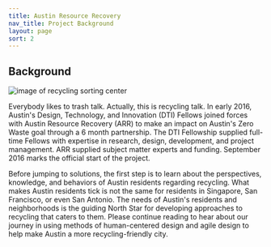 ```yaml
---
title: Austin Resource Recovery
nav_title: Project Background
layout: page
sort: 2
---
```


## Background

![image of recycling sorting center](https://github.com/cityofaustin/dti-resource-recovery/blob/master/images/Recycling%20Center%20Web-7.jpg?raw=true)

Everybody likes to trash talk. Actually, this is recycling talk. In early 2016, Austin's Design, Technology, and Innovation (DTI) Fellows joined forces with Austin Resource Recovery (ARR) to make an impact on Austin's Zero Waste goal through a 6 month partnership. The DTI Fellowship supplied full-time Fellows with expertise in research, design, development, and project management. ARR supplied subject matter experts and funding. September 2016 marks the official start of the project. 

Before jumping to solutions, the first step is to learn about the perspectives, knowledge, and behaviors of Austin residents regarding recycling. What makes Austin residents tick is not the same for residents in Singapore, San Francisco, or even San Antonio. The needs of Austin's residents and neighborhoods is the guiding North Star for developing approaches to recycling that caters to them. Please continue reading to hear about our journey in using methods of human-centered design and agile design to help make Austin a more recycling-friendly city. 
